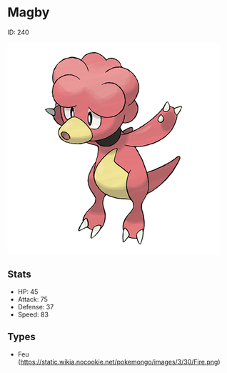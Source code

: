 # Magby


ID: 240

![](https://raw.githubusercontent.com/PokeAPI/sprites/master/sprites/pokemon/other/official-artwork/240.png "Magby")

## Stats


 - HP: 45
 - Attack: 75
 - Defense: 37
 - Speed: 83

## Types


 - Feu (https://static.wikia.nocookie.net/pokemongo/images/3/30/Fire.png)
